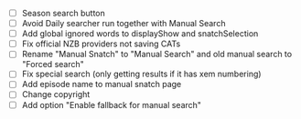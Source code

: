 - [ ] Season search button
- [ ] Avoid Daily searcher run together with Manual Search
- [ ] Add global ignored words to displayShow and snatchSelection
- [ ] Fix official NZB providers not saving CATs
- [ ] Rename "Manual Snatch" to "Manual Search" and old manual search to "Forced search"
- [ ] Fix special search (only getting results if it has xem numbering)
- [ ] Add episode name to manual snatch page
- [ ] Change copyright
- [ ] Add option "Enable fallback for manual search"
